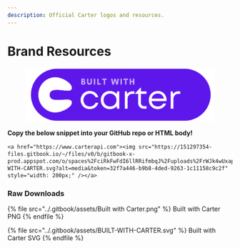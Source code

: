 ```yaml
---
description: Official Carter logos and resources.
---
```


# Brand Resources

<figure><img src="../.gitbook/assets/Built with Carter.png" alt=""><figcaption></figcaption></figure>

**Copy the below snippet into your GitHub repo or HTML body!**

```
<a href="https://www.carterapi.com"><img src="https://151297354-files.gitbook.io/~/files/v0/b/gitbook-x-prod.appspot.com/o/spaces%2FciRkFwFdI6llRRifmbqJ%2Fuploads%2FrWJk4wUxapMwAgqOV3Np%2FBUILT-WITH-CARTER.svg?alt=media&token=32f7a446-b9b8-4ded-9263-1c11158c9c2f" style="width: 200px;" /></a>
```

### Raw Downloads

{% file src="../.gitbook/assets/Built with Carter.png" %}
Built with Carter PNG
{% endfile %}

{% file src="../.gitbook/assets/BUILT-WITH-CARTER.svg" %}
Built with Carter SVG
{% endfile %}
